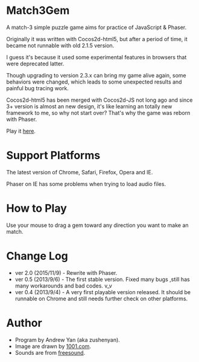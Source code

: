 Match3Gem
=========
A match-3 simple puzzle game aims for practice of JavaScript & Phaser.

Originally it was written with Cocos2d-html5, but after a period of time, it became not runnable with old 2.1.5 version.

I guess it's because it used some experimental features in browsers that were deprecated latter.

Though upgrading to version 2.3.x can bring my game alive again, some behaviors were changed, which leads to some unexpected results and painful bug tracing work.

Cocos2d-html5 has been merged with Cocos2d-JS not long ago and since 3+ version is almost an new design, it's like learning an totally new framework to me, so why not start over? That's why the game was reborn with Phaser.

Play it [here](http://zushenyan.github.io/Match3Gem/dist/html/index.html).

Support Platforms
===
The latest version of Chrome, Safari, Firefox, Opera and IE.

Phaser on IE has some problems when trying to load audio files.

How to Play
===
Use your mouse to drag a gem toward any direction you want to make an match.

Change Log
===
* ver 2.0 (2015/11/9) - Rewrite with Phaser.
* ver 0.5 (2013/9/6) - The first stable version. Fixed many bugs ,still has many workarounds and bad codes. v_v
* ver 0.4 (2013/9/4) - A very first playable version released. It should be runnable on Chrome and still needs further check on other platforms.

Author
===
* Program by Andrew Yan (aka zushenyan).
* Image are drawn by [1001.com](http://1001.com).
* Sounds are from [freesound](http://www.freesound.org).
